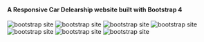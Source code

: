 


<h4> A Responsive Car Delearship website built with Bootstrap 4 </h4>

<img src="https://i.imgur.com/dRIXcxT.png" alt="bootstrap site">
<img src="https://i.imgur.com/0lmQrtZ.png" alt="bootstrap site">
<img src="https://i.imgur.com/ZdxK6Yo.png" alt="bootstrap site">
<img src="https://i.imgur.com/33eahbv.png" alt="bootstrap site">
<img src="https://i.imgur.com/FyFGHkK.png" alt="bootstrap site">
<img src="https://i.imgur.com/pFC5j4A.png" alt="bootstrap site">
<img src="https://i.imgur.com/Q6lRthp.png" alt="bootstrap site">
